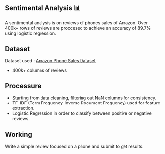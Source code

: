 ## Sentimental Analysis 📊
A sentimental analysis is on reviews of phones sales of Amazon. Over 400k+ rows of reviews are proccesed to achieve an accuracy of 89.7% using logistic regression. 

## Dataset
Dataset used : [Amazon Phone Sales Dataset](https://www.kaggle.com/datasets/PromptCloudHQ/amazon-reviews-unlocked-mobile-phones)
- 400k+ columns of reviews

## Processure 
- Starting from data cleaning, filtering out NaN columns for consistency.
- TF-IDF (Term Frequency-Inverse Document Frequency) used for feature extraction.
- Logistic Regression in order to classify between positive or negative reviews.

## Working
Write a simple review focused on a phone and submit to get results.
